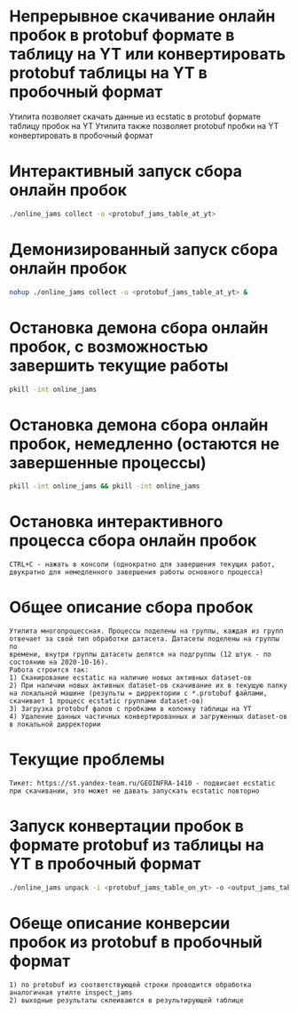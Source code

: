 Непрерывное скачивание онлайн пробок в protobuf формате в таблицу на YT или конвертировать protobuf таблицы на YT в пробочный формат
===

Утилита позволяет скачать данные из ecstatic в protobuf формате таблицу пробок на YT
Утилита также позволяет protobuf пробки на YT конвертировать в пробочный формат

Интерактивный запуск сбора онлайн пробок
====
```bash
./online_jams collect -u <protobuf_jams_table_at_yt>
```

Демонизированный запуск сбора онлайн пробок
====
```bash
nohup ./online_jams collect -u <protobuf_jams_table_at_yt> &
```

Остановка демона сбора онлайн пробок, с возможностью завершить текущие работы
====
```bash
pkill -int online_jams
```

Остановка демона сбора онлайн пробок, немедленно (остаются не завершенные процессы)
====
```bash
pkill -int online_jams && pkill -int online_jams

```

Остановка интерактивного процесса сбора онлайн пробок
====
```
CTRL+C - нажать в консоли (однократно для завершения текущих работ, двукратно для немедленного завершения работы основного процесса)
```

Общее описание сбора пробок
====
```
Утилита многопроцессная. Процессы поделены на группы, каждая из групп отвечает за свой тип обработки датасета. Датасеты поделены на группы по
времени, внутри группы датасеты делятся на подгруппы (12 штук - по состоянию на 2020-10-16). 
Работа строится так:
1) Сканирование ecstatic на наличие новых активных dataset-ов
2) При наличии новых активных dataset-ов скачивание их в текущую папку на локальной машине (результы = дирректории с *.protobuf файлами, скачивает 1 процесс ecstatic группами dataset-ов)
3) Загрузка protobuf фалов c пробками в колонку таблицы на YT
4) Удаление данных частичных конвертированных и загруженных dataset-ов в локальной дирректории
```

Текущие проблемы
====
`
Тикет: https://st.yandex-team.ru/GEOINFRA-1410 - подвисает ecstatic при скачивании, это может не давать запускать ecstatic повторно
`

Запуск конвертации пробок в формате protobuf из таблицы на YT в пробочный формат
===
```bash
./online_jams unpack -i <protobuf_jams_table_on_yt> -o <output_jams_table_on_yt>
```

Обеще описание конверсии пробок из protobuf в пробочный формат
===
```
1) по protobuf из соответствующей строки проводится обработка аналогичная утилте inspect_jams
2) выходные результаты склеиваются в результирующей таблице
```
